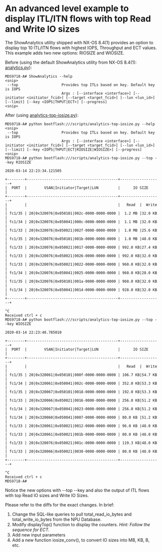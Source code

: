 # An advanced level example to display ITL/ITN flows with top Read and Write IO sizes
The ShowAnalytics utility shipped with NX-OS 8.4(1) provides an option to display top 10 ITL/ITN flows with highest IOPS, Throughput and ECT values. This example adds two new options: RIOSIZE and WIOSIZE.

Before (using the default ShowAnalytics utility from NX-OS 8.4(1): [analytics.py](https://github.com/Cisco-SAN/ShowAnalytics-Examples/blob/master/analytics.py)):

    MDS9718-A# ShowAnalytics --help
    <snip>
     --top                    Provides top ITLs based on key. Default key is IOPS
                              Args : [--interface <interface>] [--initiator <initiator_fcid>] [--target <target_fcid>] [--lun <lun_id>] [--limit] [--key <IOPS|THPUT|ECT>] [--progress]
    <snip>

After (using [analytics-top-iosize.py](https://github.com/Cisco-SAN/ShowAnalytics-Examples/blob/master/004-advanced-top-iosize/analytics-top-iosize.py)):

    MDS9718-A# python bootflash:///scripts/analytics-top-iosize.py --help
    <snip>
     --top                    Provides top ITLs based on key. Default key is IOPS
                              Args : [--interface <interface>] [--initiator <initiator_fcid>] [--target <target_fcid>] [--lun <lun_id>] [--limit] [--key <IOPS|THPUT|ECT|RIOSIZE|WIOSIZE>] [--progress]
    <snip>
    MDS9718-A# python bootflash:///scripts/analytics-top-iosize.py --top --key RIOSIZE
    
    2020-03-14 22:23:34.121505
    
    +--------+------------------------------------------+-------------------+
    |  PORT  |        VSAN|Initiator|Target|LUN         |      IO SIZE      |
    +--------+------------------------------------------+-------------------+
    |        |                                          |   Read  |  Write  |
    | fc1/35 | 20|0x320076|0x050101|002c-0000-0000-0000 |  1.2 MB |32.0 KB  |
    | fc1/34 | 20|0x320076|0x050041|000c-0000-0000-0000 |  1.1 MB |32.0 KB  |
    | fc1/33 | 20|0x320076|0x050021|002f-0000-0000-0000 |  1.0 MB |25.6 KB  |
    | fc1/35 | 20|0x320076|0x050101|001b-0000-0000-0000 |  1.0 MB |48.0 KB  |
    | fc1/33 | 20|0x320076|0x050021|0017-0000-0000-0000 | 992.0 KB|27.4 KB  |
    | fc1/33 | 20|0x320076|0x050021|0026-0000-0000-0000 | 992.0 KB|32.0 KB  |
    | fc1/33 | 20|0x320076|0x050021|0022-0000-0000-0000 | 960.0 KB|32.0 KB  |
    | fc1/34 | 20|0x320076|0x050041|0025-0000-0000-0000 | 960.0 KB|28.0 KB  |
    | fc1/35 | 20|0x320076|0x050101|001a-0000-0000-0000 | 960.0 KB|32.0 KB  |
    | fc1/34 | 20|0x320076|0x050041|0014-0000-0000-0000 | 928.0 KB|32.0 KB  |
    +--------+------------------------------------------+-------------------+
    
    ^C
    Received ctrl + c
    MDS9718-A# python bootflash:///scripts/analytics-top-iosize.py --top --key WIOSIZE
    
    2020-03-14 22:23:48.785010
    
    +--------+------------------------------------------+-------------------+
    |  PORT  |        VSAN|Initiator|Target|LUN         |      IO SIZE      |
    +--------+------------------------------------------+-------------------+
    |        |                                          |   Read  |  Write  |
    | fc1/35 | 20|0x320061|0x050101|000f-0000-0000-0000 | 106.7 KB|54.7 KB  |
    | fc1/34 | 20|0x320061|0x050041|002c-0000-0000-0000 | 352.0 KB|53.3 KB  |
    | fc1/35 | 20|0x320067|0x050101|0018-0000-0000-0000 | 192.0 KB|53.3 KB  |
    | fc1/33 | 20|0x320066|0x050021|0016-0000-0000-0000 | 256.0 KB|51.2 KB  |
    | fc1/34 | 20|0x320067|0x050041|0023-0000-0000-0000 | 256.0 KB|51.2 KB  |
    | fc1/34 | 20|0x320060|0x050041|0007-0000-0000-0000 | 80.0 KB |51.2 KB  |
    | fc1/33 | 20|0x320061|0x050021|0012-0000-0000-0000 | 96.0 KB |48.0 KB  |
    | fc1/33 | 20|0x320061|0x050021|001b-0000-0000-0000 | 80.0 KB |48.0 KB  |
    | fc1/33 | 20|0x320076|0x050021|001c-0000-0000-0000 | 119.3 KB|48.0 KB  |
    | fc1/33 | 20|0x320066|0x050021|0030-0000-0000-0000 | 80.0 KB |48.0 KB  |
    +--------+------------------------------------------+-------------------+
    
    ^C
    Received ctrl + c
    MDS9718-A#

Notice the new options with --top --key and also the output of ITL flows with top Read IO sizes and Write IO Sizes.
 
Please refer to the diffs for the exact changes. In brief:

 1. Change the SQL-like queries to pull total_read_io_bytes and total_write_io_bytes from the NPU Database.
 2. Modify displayTop() function to display the counters. *Hint: Follow the sequence for ECT.*
 3. Add new input parameters
 4. Add a new function iosize_conv(), to convert IO sizes into MB, KB, B, etc.
